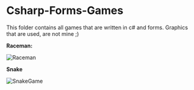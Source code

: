 
# Csharp-Forms-Games
This folder contains all games that are written in c# and forms.
Graphics that are used, are not mine ;)

**Raceman:**

![Raceman](https://user-images.githubusercontent.com/72278818/115594385-f6f64300-a2d5-11eb-8697-4b503fe025ff.png)

**Snake**

![SnakeGame](https://user-images.githubusercontent.com/72278818/115594442-08d7e600-a2d6-11eb-96a0-29126add2646.png)
